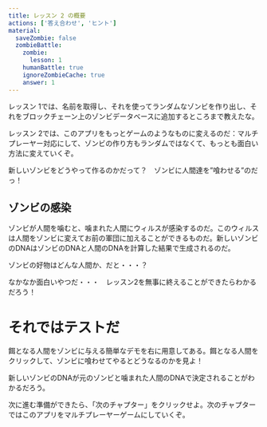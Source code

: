 ```yaml
---
title: レッスン 2 の概要
actions: ['答え合わせ', 'ヒント']
material:
  saveZombie: false
  zombieBattle:
    zombie:
      lesson: 1
    humanBattle: true
    ignoreZombieCache: true
    answer: 1
---
```


レッスン 1では、名前を取得し、それを使ってランダムなゾンビを作り出し、それをブロックチェーン上のゾンビデータベースに追加するところまで教えたな。

レッスン 2では、このアプリをもっとゲームのようなものに変えるのだ：マルチプレーヤー対応にして、ゾンビの作り方もランダムではなくて、もっとも面白い方法に変えていくぞ。

新しいゾンビをどうやって作るのかだって？　ゾンビに人間達を”喰わせる”のだっ！

## ゾンビの感染

ゾンビが人間を噛むと、噛まれた人間にウィルスが感染するのだ。このウィルスは人間をゾンビに変えてお前の軍団に加えることができるものだ。新しいゾンビのDNAはゾンビのDNAと人間のDNAを計算した結果で生成されるのだ。

ゾンビの好物はどんな人間か、だと・・・？

なかなか面白いやつだ・・・　レッスン2を無事に終えることができたらわかるだろう！

# それではテストだ
餌となる人間をゾンビに与える簡単なデモを右に用意してある。餌となる人間をクリックして、ゾンビに喰わせてやるとどうなるのかを見よ！

新しいゾンビのDNAが元のゾンビと噛まれた人間のDNAで決定されることがわかるだろう。

次に進む準備ができたら、「次のチャプター」をクリックせよ。次のチャプターではこのアプリをマルチプレーヤーゲームにしていくぞ。
